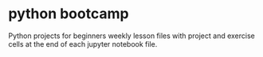 # python bootcamp
Python projects for beginners weekly lesson files with project and exercise cells at the end of each jupyter notebook file.

